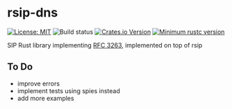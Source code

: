 # rsip-dns

[![License: MIT](https://img.shields.io/badge/License-MIT-yellow.svg)](https://opensource.org/licenses/MIT)
![Build status](https://github.com/vasilakisfil/rsip-dns/actions/workflows/rust-ci.yml/badge.svg)
[![Crates.io Version](https://img.shields.io/crates/v/rsip-dns.svg)](https://crates.io/crates/rsip-dns)
[![Minimum rustc version](https://img.shields.io/badge/rustc-1.44.0+-lightgray.svg)](#rust-version-requirements)

SIP Rust library implementing [RFC 3263](https://datatracker.ietf.org/doc/html/rfc3263), implemented on top of rsip

## To Do
* improve errors
* implement tests using spies instead
* add more examples
